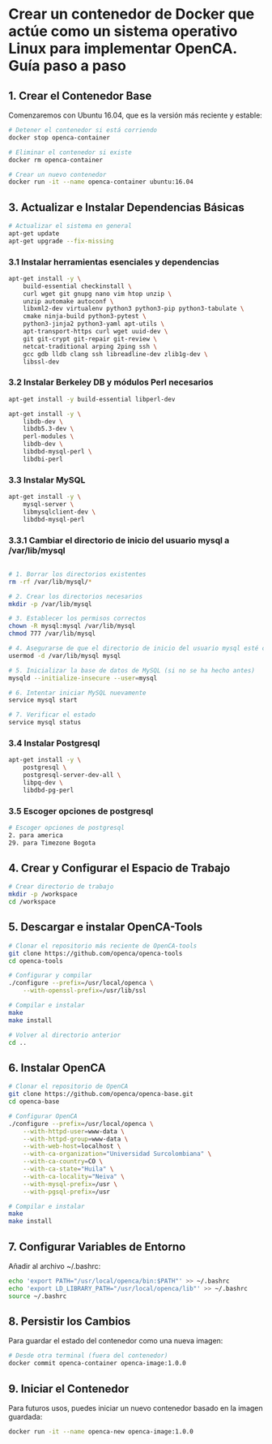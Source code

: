 # Crear un contenedor de Docker que actúe como un sistema operativo Linux para implementar OpenCA. Guía paso a paso

## 1. **Crear el Contenedor Base**

Comenzaremos con Ubuntu 16.04, que es la versión más reciente y estable:

```bash
# Detener el contenedor si está corriendo
docker stop openca-container

# Eliminar el contenedor si existe
docker rm openca-container

# Crear un nuevo contenedor
docker run -it --name openca-container ubuntu:16.04
```

## 3. **Actualizar e Instalar Dependencias Básicas**

```bash
# Actualizar el sistema en general
apt-get update
apt-get upgrade --fix-missing
```

### 3.1 Instalar herramientas esenciales y dependencias

```bash
apt-get install -y \
    build-essential checkinstall \
    curl wget git gnupg nano vim htop unzip \
    unzip automake autoconf \
    libxml2-dev virtualenv python3 python3-pip python3-tabulate \
    cmake ninja-build python3-pytest \
    python3-jinja2 python3-yaml apt-utils \
    apt-transport-https curl wget uuid-dev \
    git git-crypt git-repair git-review \
    netcat-traditional arping 2ping ssh \
    gcc gdb lldb clang ssh libreadline-dev zlib1g-dev \
    libssl-dev
```

### 3.2 Instalar Berkeley DB y módulos Perl necesarios

```bash
apt-get install -y build-essential libperl-dev
```

```bash
apt-get install -y \
    libdb-dev \
    libdb5.3-dev \
    perl-modules \
    libdb-dev \
    libdbd-mysql-perl \
    libdbi-perl
```

### 3.3 Instalar MySQL

```bash
apt-get install -y \
    mysql-server \
    libmysqlclient-dev \
    libdbd-mysql-perl
```

### 3.3.1 Cambiar el directorio de inicio del usuario mysql a /var/lib/mysql

```bash

# 1. Borrar los directorios existentes
rm -rf /var/lib/mysql/*

# 2. Crear los directorios necesarios
mkdir -p /var/lib/mysql

# 3. Establecer los permisos correctos
chown -R mysql:mysql /var/lib/mysql
chmod 777 /var/lib/mysql

# 4. Asegurarse de que el directorio de inicio del usuario mysql esté configurado
usermod -d /var/lib/mysql mysql

# 5. Inicializar la base de datos de MySQL (si no se ha hecho antes)
mysqld --initialize-insecure --user=mysql

# 6. Intentar iniciar MySQL nuevamente
service mysql start

# 7. Verificar el estado
service mysql status
```

### 3.4 Instalar Postgresql

```bash
apt-get install -y \
    postgresql \
    postgresql-server-dev-all \
    libpq-dev \
    libdbd-pg-perl
```

### 3.5 Escoger opciones de postgresql

```bash
# Escoger opciones de postgresql
2. para america
29. para Timezone Bogota
```

## 4. **Crear y Configurar el Espacio de Trabajo**

```bash
# Crear directorio de trabajo
mkdir -p /workspace
cd /workspace
```

## 5. **Descargar e instalar OpenCA-Tools**

```bash
# Clonar el repositorio más reciente de OpenCA-tools
git clone https://github.com/openca/openca-tools
cd openca-tools
```

```bash
# Configurar y compilar
./configure --prefix=/usr/local/openca \
    --with-openssl-prefix=/usr/lib/ssl

# Compilar e instalar
make
make install

# Volver al directorio anterior
cd ..
```

## 6. **Instalar OpenCA**

```bash
# Clonar el repositorio de OpenCA
git clone https://github.com/openca/openca-base.git
cd openca-base

# Configurar OpenCA
./configure --prefix=/usr/local/openca \
    --with-httpd-user=www-data \
    --with-httpd-group=www-data \
    --with-web-host=localhost \
    --with-ca-organization="Universidad Surcolombiana" \
    --with-ca-country=CO \
    --with-ca-state="Huila" \
    --with-ca-locality="Neiva" \
    --with-mysql-prefix=/usr \
    --with-pgsql-prefix=/usr

# Compilar e instalar
make
make install
```

## 7. **Configurar Variables de Entorno**

Añadir al archivo ~/.bashrc:

```bash
echo 'export PATH="/usr/local/openca/bin:$PATH"' >> ~/.bashrc
echo 'export LD_LIBRARY_PATH="/usr/local/openca/lib"' >> ~/.bashrc
source ~/.bashrc
```

## 8. **Persistir los Cambios**

Para guardar el estado del contenedor como una nueva imagen:

```bash
# Desde otra terminal (fuera del contenedor)
docker commit openca-container openca-image:1.0.0
```

## 9. **Iniciar el Contenedor**

Para futuros usos, puedes iniciar un nuevo contenedor basado en la imagen guardada:

```bash
docker run -it --name openca-new openca-image:1.0.0
```
